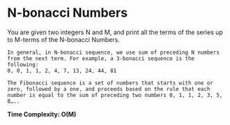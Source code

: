 # N-bonacci Numbers
You are given two integers N and M, and print all the terms of the series up to M-terms of the N-bonacci Numbers.

```
In general, in N-bonacci sequence, we use sum of preceding N numbers from the next term. For example, a 3-bonacci sequence is the following: 
0, 0, 1, 1, 2, 4, 7, 13, 24, 44, 81

The Fibonacci sequence is a set of numbers that starts with one or zero, followed by a one, and proceeds based on the rule that each number is equal to the sum of preceding two numbers 0, 1, 1, 2, 3, 5, 8…..
```

**Time Complexity: O(M)**


